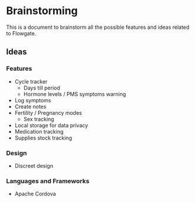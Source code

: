 # Brainstorming

This is a document to brainstorm all the possible features and ideas related to Flowgate.

## Ideas

### Features

- Cycle tracker
    - Days till period
    - Hormone levels / PMS symptoms warning
- Log symptoms
- Create notes
- Fertility / Pregnancy modes
    - Sex tracking
- Local storage for data privacy
- Medication tracking
- Supplies stock tracking

### Design

- Discreet design

### Languages and Frameworks

- Apache Cordova